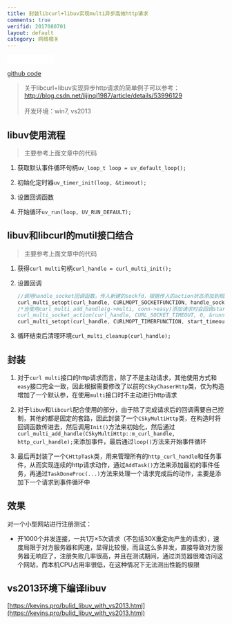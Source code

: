 ```yaml
---
title: 封装libcurl+libuv实现multi异步高效http请求
comments: true
verifid: 2017080701
layout: default
category: 网络相关
---
```


<iframe src="//ghbtns.com/github-btn.html?user=KevinsBobo&repo=curl_multi&type=watch&count=true" allowtransparency="true" frameborder="0" scrolling="0" width="110" height="20"></iframe>

[github code](https://github.com/KevinsBobo/curl_multi)

> 关于libcurl+libuv实现异步http请求的简单例子可以参考：http://blog.csdn.net/lijinqi1987/article/details/53996129<br><br>开发环境：win7, vs2013


## libuv使用流程

> 主要参考上面文章中的代码

1. 获取默认事件循环句柄`uv_loop_t loop = uv_default_loop();`

2. 初始化定时器`uv_timer_init(loop, &timeout);`

3. 设置回调函数

4. 开始循环`uv_run(loop, UV_RUN_DEFAULT);`

## libuv和libcurl的mutil接口结合

> 主要参考上面文章中的代码

1. 获得`curl multi`句柄`curl_handle = curl_multi_init();`

2. 设置回调

    ```cpp
    //调用handle_socket回调函数，传入新建的sockfd，根据传入的action状态添加到相应的事件管理器，如封装epoll的libev或libevent。 
    curl_multi_setopt(curl_handle, CURLMOPT_SOCKETFUNCTION, handle_socket); 
    /*当使用curl_multi_add_handle(g->multi, conn->easy)添加请求时会回调start_timeout，然后调用
    curl_multi_socket_action(curl_handle, CURL_SOCKET_TIMEOUT, 0, &running_handles)初始化请求并得到一个socket(fd)*/ 
    curl_multi_setopt(curl_handle, CURLMOPT_TIMERFUNCTION, start_timeout); 
    ```

3. 循环结束后清理环境`curl_multi_cleanup(curl_handle);`


## 封装

1. 对于`curl multi`接口的http请求而言，除了不是主动请求，其他使用方式和`easy`接口完全一致，因此根据需要修改了以前的`CSkyChaserHttp`类，仅为构造增加了一个默认参，在使用`multi`接口时不主动进行http请求

2. 对于`libuv`和`libcurl`配合使用的部分，由于除了完成请求后的回调需要自己控制，其他的都是固定的套路，因此封装了一个`CSkyMultiHttp`类，在构造时将回调函数传进去，然后调用`Init()`方法来初始化，然后通过`curl_multi_add_handle(CSkyMultiHttp::m_curl_handle, http_curl_handle);`来添加事件，最后通过`loop()`方法来开始事件循环

3. 最后再封装了一个`CHttpTask`类，用来管理所有的`http_curl_handle`和任务事件，从而实现连续的http请求动作，通过`AddTask()`方法来添加最初的事件任务，再通过`TaskDoneProc(...)`方法来处理一个请求完成后的动作，主要是添加下一个请求到事件循环中

## 效果

对一个小型网站进行注册测试：

- 开1000个并发连接，一共1万×5次请求（不包括30X重定向产生的请求），速度局限于对方服务器和网速，显得比较慢，而且这么多并发，直接导致对方服务器无响应了，注册失败几率很高，并且在测试期间，通过浏览器很难访问这个网站，而本机CPU占用率很低，在这种情况下无法测出性能的极限

## vs2013环境下编译libuv

[https://kevins.pro/bulid_libuv_with_vs2013.html](https://kevins.pro/bulid_libuv_with_vs2013.html)